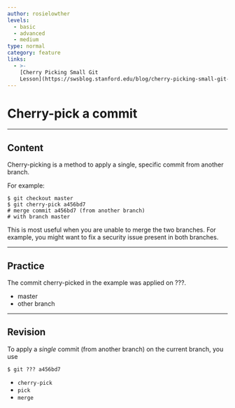 ```yaml
---
author: rosielowther
levels:
  - basic
  - advanced
  - medium
type: normal
category: feature
links:
  - >-
    [Cherry Picking Small Git
    Lesson](https://swsblog.stanford.edu/blog/cherry-picking-small-git-lesson){website}
---
```


# Cherry-pick a commit


---

## Content

Cherry-picking is a method to apply a single, specific commit from another branch.

For example:

    $ git checkout master
    $ git cherry-pick a456bd7
    # merge commit a456bd7 (from another branch)
    # with branch master

This is most useful when you are unable to merge the two branches. For example, you might want to fix a security issue present in both branches.


---

## Practice

The commit cherry-picked in the example was applied on ???.

* master
* other branch


---

## Revision

To apply a *single* commit (from another branch) on the current branch, you use

    $ git ??? a456bd7

* `cherry-pick`
* `pick`
* `merge`
